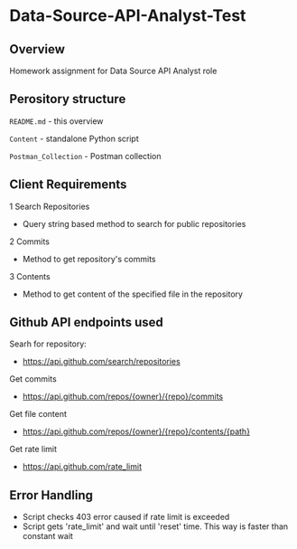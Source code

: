 # Data-Source-API-Analyst-Test

## Overview
Homework assignment for Data Source API Analyst role

## Perository structure
<code>README.md</code> - this overview

<code>Content</code> - standalone Python script

<code>Postman_Collection</code> - Postman collection

## Client Requirements
1 Search Repositories
* Query string based method to search for public repositories

2 Commits
* Method to get repository's commits

3 Contents
* Method to get content of the specified file in the repository

## Github API endpoints used
Searh for repository:
* https://api.github.com/search/repositories

Get commits
* https://api.github.com/repos/{owner}/{repo}/commits

Get file content
* https://api.github.com/repos/{owner}/{repo}/contents/{path}

Get rate limit
* https://api.github.com/rate_limit

## Error Handling
* Script checks 403 error caused if rate limit is exceeded
* Script gets 'rate_limit' and wait until 'reset' time. This way is faster than constant wait
